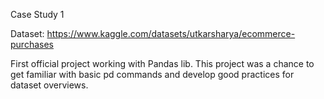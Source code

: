 Case Study 1

Dataset: https://www.kaggle.com/datasets/utkarsharya/ecommerce-purchases

First official project working with Pandas lib. This project was a chance to get familiar with basic pd commands and develop good practices for dataset overviews.
